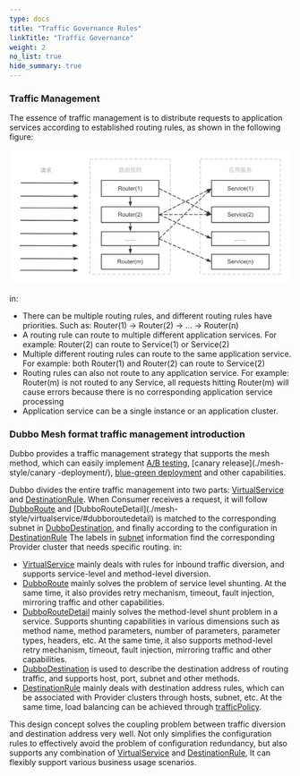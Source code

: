 ```yaml
---
type: docs
title: "Traffic Governance Rules"
linkTitle: "Traffic Governance"
weight: 2
no_list: true
hide_summary: true
---
```




### Traffic Management

The essence of traffic management is to distribute requests to application services according to established routing rules, as shown in the following figure:

![What is traffic control](/imgs/v3/concepts/what-is-traffic-control.png)

in:
+ There can be multiple routing rules, and different routing rules have priorities. Such as: Router(1) -> Router(2) -> ... -> Router(n)
+ A routing rule can route to multiple different application services. For example: Router(2) can route to Service(1) or Service(2)
+ Multiple different routing rules can route to the same application service. For example: both Router(1) and Router(2) can route to Service(2)
+ Routing rules can also not route to any application service. For example: Router(m) is not routed to any Service, all requests hitting Router(m) will cause errors because there is no corresponding application service processing
+ Application service can be a single instance or an application cluster.

### Dubbo Mesh format traffic management introduction

Dubbo provides a traffic management strategy that supports the mesh method, which can easily implement [A/B testing](./mesh-style/ab-testing-deployment/), [canary release](./mesh-style/canary -deployment/), [blue-green deployment](./mesh-style/blue-green-deployment/) and other capabilities.

Dubbo divides the entire traffic management into two parts: [VirtualService](./mesh-style/virtualservice/) and [DestinationRule](./mesh-style/destination-rule/). When Consumer receives a request, it will follow [DubboRoute](./mesh-style/virtualservice/#dubboroute) and [DubboRouteDetail](./mesh- style/virtualservice/#dubboroutedetail) is matched to the corresponding subnet in [DubboDestination](./mesh-style/virtualservice/#dubbodestination), and finally according to the configuration in [DestinationRule](./mesh-style/destination-rule/) The labels in [subnet](./mesh-style/destination-rule/#subset) information find the corresponding Provider cluster that needs specific routing. in:

+ [VirtualService](./mesh-style/virtualservice/) mainly deals with rules for inbound traffic diversion, and supports service-level and method-level diversion.
+ [DubboRoute](./mesh-style/virtualservice/#dubboroute) mainly solves the problem of service level shunting. At the same time, it also provides retry mechanism, timeout, fault injection, mirroring traffic and other capabilities.
+ [DubboRouteDetail](./mesh-style/virtualservice/#dubboroutedetail) mainly solves the method-level shunt problem in a service. Supports shunting capabilities in various dimensions such as method name, method parameters, number of parameters, parameter types, headers, etc. At the same time, it also supports method-level retry mechanism, timeout, fault injection, mirroring traffic and other capabilities.
+ [DubboDestination](./mesh-style/virtualservice/#dubbodestination) is used to describe the destination address of routing traffic, and supports host, port, subnet and other methods.
+ [DestinationRule](./mesh-style/destination-rule/) mainly deals with destination address rules, which can be associated with Provider clusters through hosts, subnet, etc. At the same time, load balancing can be achieved through [trafficPolicy](./mesh-style/destination-rule/#trafficpolicy).

This design concept solves the coupling problem between traffic diversion and destination address very well. Not only simplifies the configuration rules to effectively avoid the problem of configuration redundancy, but also supports any combination of [VirtualService](./mesh-style/virtualservice/) and [DestinationRule](./mesh-style/destination-rule/), It can flexibly support various business usage scenarios.